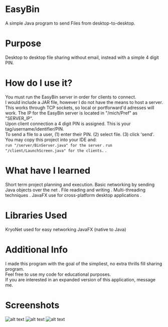 # EasyBin
A simple Java program to send Files from desktop-to-desktop.

# Purpose
Desktop to desktop file sharing without email, instead with a simple 4 digit PIN.

# How do I use it?
You must run the EasyBin server in order for clients to connect.  
I would include a JAR file, however I do not have the means to host a server.   
This works through TCP sockets, so local or portforward'd adresses will work.
The IP for the EasyBin server is located in "/mich/Pref" as "SERVER_IP".  
Upon client connection a 4 digit PIN is assigned. This is your tag/username/identifier/PIN.  
To send a file to a user, (1) enter their PIN. (2) select file. (3) click 'send'.  
You may copy this project into your IDE and:  
  ```run "/server/BinServer.java" for the server``` . 
  ```run "/client/LaunchScreen.java" for the clients.``` . 

# What have I learned
Short term project planning and execution.
Basic networking by sending Java objects over the net . 
File reading and writing . 
Multi-threading techniques . 
JavaFX use for cross-platform desktop applications . 

# Libraries Used
KryoNet used for easy networking
JavaFX (native to Java)

# Additional Info
I made this program with the goal of the simpliest, no extra thrills fill sharing program.  
Feel free to use my code for educational purposes.  
If you are interested in an expanded version of this application, message me.

# Screenshots
![alt text](https://i.gyazo.com/8dfc8f1e316774d02c86cf3fc202baa6.jpg)
![alt text](https://i.gyazo.com/e0c5ace6a905c0e7c6716021aaee5286.jpg)
![alt text](https://i.gyazo.com/7f6f9859919d827e11eed4f6e94f69c7.jpg)

